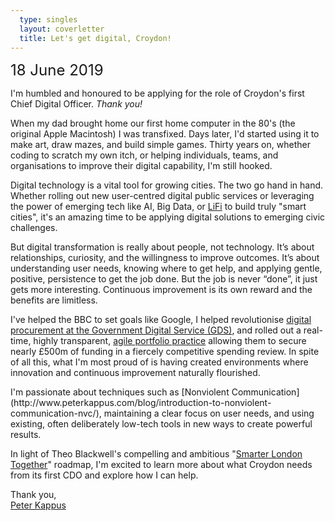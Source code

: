 ```yaml
---
  type: singles
  layout: coverletter
  title: Let's get digital, Croydon!
---
```


<small style="font-size: 1.5rem;">18 June 2019</small>

I'm humbled and honoured to be applying for the role of Croydon's first Chief Digital Officer. _Thank you!_

When my dad brought home our first home computer in the 80's (the original Apple Macintosh) I was transfixed. Days later, I'd started using it to make art, draw mazes, and build simple games. Thirty years on, whether coding to scratch my own itch, or helping individuals, teams, and organisations to improve their digital capability, I'm still hooked. <!--It can energise communities, proliferate knowledge, and exponentially increase opportunity.-->

Digital technology is a vital tool for growing cities. The two go hand in hand. Whether rolling out new user-centred digital public services or leveraging the power of emerging tech like AI, Big Data, or [LiFi](https://www.lifi.eng.ed.ac.uk) to build truly "smart cities", it's an amazing time to be applying digital solutions to emerging civic challenges.

But digital transformation is really about people, not technology. It’s about relationships, curiosity, and the willingness to improve outcomes. It’s about understanding user needs, knowing where to get help, and applying gentle, positive, persistence to get the job done. But the job is never “done”, it just gets more interesting. Continuous improvement is <!--just that: continuous. It is--> its own reward and the benefits are limitless.

I've helped the BBC to set goals like Google, I helped revolutionise [digital procurement at the Government Digital Service (GDS)](https://www.digitalmarketplace.service.gov.uk/), and rolled out a real-time, highly transparent, [agile portfolio practice](https://gds.blog.gov.uk/2016/07/11/delivery-operations-using-gds-data-to-make-better-decisions/) allowing them to secure nearly £500m of funding in a fiercely competitive spending review. In spite of all this, what I'm most proud of is having created environments where innovation and continuous improvement naturally flourished.

<!--My best digital transformation work has been about two things: simplicity, and humanity.--> I'm passionate about techniques such as [Nonviolent Communication](http://www.peterkappus.com/blog/introduction-to-nonviolent-communication-nvc/), maintaining a clear focus on user needs, and using existing, often deliberately low-tech tools in new ways to create powerful results.<!-- (often for far less investment than simply buying the shiniest newest thing off the shelf). -->

In light of Theo Blackwell's compelling and ambitious "<a href="https://www.london.gov.uk/what-we-do/business-and-economy/supporting-londons-sectors/smart-london/smarter-london-together" target="_blank">Smarter London Together</a>" roadmap, I'm excited to learn more about what Croydon needs from its first CDO and explore how I can help.

Thank you,
<br>[Peter Kappus](http://www.peterkappus.com)


<!--At the risk of solution-ising without much context, A few ideas come immediately to mind:
- Create an “innovation studio” within the council to act as a hub for exploring new ideas, prototyping solutions, spreading enthusiasm for a powerful digital future.
- Create an "academy" programme to promote basic digital literacy within the council
- Continue and expand the terrific work being done with Go On Croydon to ensure that we include everyone.
- Create an outstanding environment for digital businesses to thrive in Croydon by opening up civic data and nurturing strategic partnerships with local businesses, social enterprises, and other government bodies.-->
